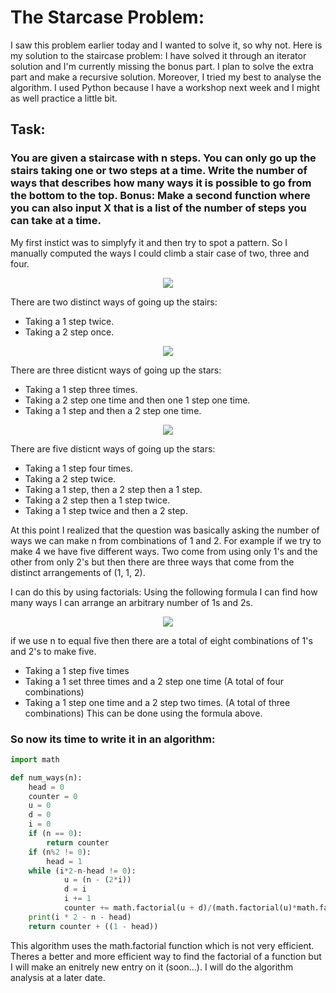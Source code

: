 # The Starcase Problem:
I saw this problem earlier today and I wanted to solve it, so why not. Here is my solution to the staircase problem: I have solved it through an iterator solution and I'm currently missing the bonus part. I plan to solve the extra part and make a recursive solution. Moreover, I tried my best to analyse the algorithm. I used Python because I have a workshop next week and I might as well practice a little bit.

## Task:
### You are given a staircase with n steps. You can only go up the stairs taking one or two steps at a time. Write the number of ways that describes how many ways it is possible to go from the bottom to the top. **Bonus:** Make a second function where you can also input X that is a list of the number of steps you can take at a time.

My first instict was to simplyfy it and then try to spot a pattern. So I manually computed the ways I could climb a stair case of two, three and four. 

<p align="center">
  <img src="https://i.imgur.com/u60wqeO.png" >
</p>
There are two distinct ways of going up the stairs:


- Taking a 1 step twice.
- Taking a 2 step once.  

<p align="center">
  <img src="https://i.imgur.com/j5smpQ6.png" >
</p>
There are three disticnt ways of going up the stars:

* Taking a 1 step three times.
* Taking a 2 step one time and then one 1 step one time.
* Taking a 1 step and then a 2 step one time. 

<p align="center">
  <img src="https://i.imgur.com/KCAIfTs.png" >
</p>
There are five disticnt ways of going up the stars:

* Taking a 1 step four times.
* Taking a 2 step twice. 
* Taking a 1 step, then a 2 step then a 1 step.
* Taking a 2 step then a 1 step twice.
* Taking a 1 step twice and then a 2 step.

At this point I realized that the question was basically asking the number of ways we can make n from combinations of 1 and 2. For example if we try to make 4 we have five different ways. Two come from using only 1's and the other from only 2's but then there are three ways that come from the distinct arrangements of (1, 1, 2).  

I can do this by using factorials: 
Using the following formula I can find how many ways I can arrange an arbitrary number of 1s and 2s.

<p align="center">
  <img src="https://i.imgur.com/icbSrEU.png" >
</p>


if we use n to equal five then there are a total of eight combinations of 1's and 2's to make five. 
* Taking a 1 step five times
* Taking a 1 set three times and a 2 step one time (A total of four combinations)
* Taking a 1 step one time and a 2 step two times. (A total of three combinations)
This can be done using the formula above. 

### So now its time to write it in an algorithm:
```python
import math

def num_ways(n):
    head = 0
    counter = 0
    u = 0
    d = 0
    i = 0
    if (n == 0):
        return counter
    if (n%2 != 0):
        head = 1
    while (i*2-n-head != 0):
            u = (n - (2*i))
            d = i
            i += 1
            counter += math.factorial(u + d)/(math.factorial(u)*math.factorial(d))
    print(i * 2 - n - head)
    return counter + ((1 - head))
```
This algorithm uses the math.factorial function which is not very efficient. Theres a better and more efficient way to find the factorial of a function but I will make an enitrely new entry on it (soon...). I will do the algorithm analysis at a later date. 
